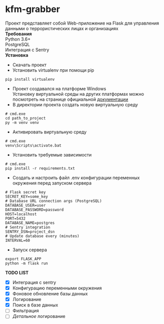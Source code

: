 # kfm-grabber
Проект представляет собой Web-приложение на Flask для управления данными о террористических лицах и организациях\
**Требования**\
Python 3.6+\
PostgreSQL\
Интеграция с Sentry\
**Установка**
- Скачать проект
- Установить virtualenv при помощи pip
```
pip install virtualenv
```
- Проект создавался на платформе Windows\
Установку виртуальной среды на других платформах можно посмотреть на странице официальной [документации](https://docs.python.org/3/library/venv.html)
- В директории проекта создать новую виртуальную среду
```
# cmd.exe
cd path_to_project
py -m venv venv
```
- Активировать виртуальную среду
```
# cmd.exe
venv\Scripts\activate.bat
```
- Установить требуемые зависимости
```
# cmd.exe
pip install -r requirements.txt
```
- Создать и настроить файл .env конфигурации переменных окружения перед запуском сервера
```
# Flask secret key
SECRET_KEY=some_key
# Database URL connection args (PostgreSQL)
DATABASE_USER=user
DATABASE_PASSWORD=password
HOST=localhost
PORT=5432
DATABASE_NAME=postgres
# Sentry integration
SENTRY_DSN=project_dsn
# Update database every (minutes)
INTERVAL=60
```
- Запуск сервера
```
export FLASK_APP
python -m flask run
```
**TODO LIST**
- [x] Интеграция с sentry
- [x] Конфигурацию переменными окружения
- [x] Фоновое обновление базы данных
- [x] Логирование
- [x] Поиск в базе данных
- [ ] Фильтрация
- [ ] _Детальное_ логирование